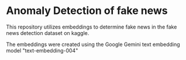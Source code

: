 # Anomaly Detection of fake news

This repository utilizes embeddings to determine fake news in the fake news detection dataset on kaggle. 

The embeddings were created using the Google Gemini text embedding model "text-embedding-004"
